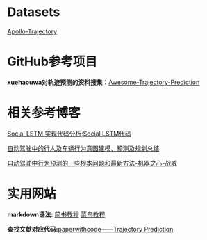 # Datasets
[Apollo-Trajectory](http://apolloscape.auto/trajectory.html)

# GitHub参考项目
**xuehaouwa对轨迹预测的资料搜集：**[Awesome-Trajectory-Prediction](https://github.com/xuehaouwa/Awesome-Trajectory-Prediction)

# 相关参考博客
[Social LSTM 实现代码分析](https://www.cnblogs.com/sinoyou/p/11219618.html);[Social LSTM代码](https://github.com/xuerenlv/social-lstm-tf)

[自动驾驶中的行人及车辆行为意图建模、预测及规划总结](https://blog.csdn.net/qq_23981335/article/details/105142624)

[自动驾驶中行为预测的一些根本问题和最新方法-机器之心-战威](https://www.jiqizhixin.com/articles/2019-02-13-23)

# 实用网站
**markdown语法:** [简书教程](https://www.jianshu.com/p/q81RER) [菜鸟教程](https://www.runoob.com/markdown/md-tutorial.html)

**查找文献对应代码:**[paperwithcode——Trajectory Prediction](https://paperswithcode.com/task/trajectory-prediction)



